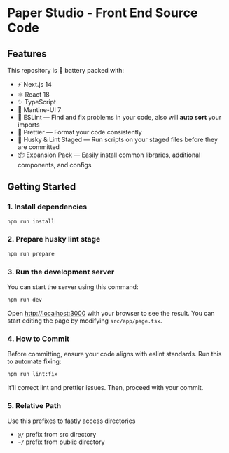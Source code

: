 # Paper Studio - Front End Source Code

## Features

This repository is 🔋 battery packed with:

- ⚡️ Next.js 14
- ⚛️ React 18
- ✨ TypeScript
- 💨 Mantine-UI 7
- 📏 ESLint — Find and fix problems in your code, also will **auto sort** your imports
- 💖 Prettier — Format your code consistently
- 🐶 Husky & Lint Staged — Run scripts on your staged files before they are committed
- 📦 Expansion Pack — Easily install common libraries, additional components, and configs

## Getting Started

### 1. Install dependencies

```bash
npm run install
```

### 2. Prepare husky lint stage

```bash
npm run prepare
```

### 3. Run the development server

You can start the server using this command:

```bash
npm run dev
```

Open [http://localhost:3000](http://localhost:3000) with your browser to see the result. You can start editing the page by modifying `src/app/page.tsx`.

### 4. How to Commit

Before committing, ensure your code aligns with eslint standards. Run this to automate fixing:

```bash
npm run lint:fix
```

It'll correct lint and prettier issues. Then, proceed with your commit.

### 5. Relative Path

Use this prefixes to fastly access directories

- `@/` prefix from src directory
- `~/` prefix from public directory
